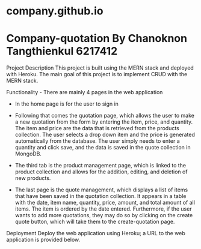 # company.github.io

# Company-quotation By Chanoknon Tangthienkul 6217412

Project Description This project is built using the MERN stack and deployed with Heroku. The main goal of this project is to implement CRUD with the MERN stack.

Functionality - There are mainly 4 pages in the web application

- In the home page is for the user to sign in 

- Following that comes the quotation page, which allows the user to make a new quotation from the form by entering the item, price, and quantity. The item and price are the data that is retrieved from the products collection. The user selects a drop down item and the price is generated automatically from the database. The user simply needs to enter a quantity and click save, and the data is saved in the quote collection in MongoDB.

- The third tab is the product management page, which is linked to the product collection and allows for the addition, editing, and deletion of new products.

- The last page is the quote management, which displays a list of items that have been saved in the quotation collection. It appears in a table with the date, item name, quantity, price, amount, and total amount of all items. The item is ordered by the date entered. Furthermore, if the user wants to add more quotations, they may do so by clicking on the create quote button, which will take them to the create-quotation page.

Deployment Deploy the web application using Heroku; a URL to the web application is provided below.
